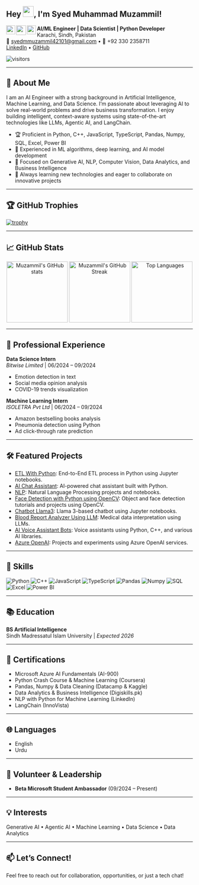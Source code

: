 ## Hey <img src="https://github.com/TheDudeThatCode/TheDudeThatCode/blob/master/Assets/Hi.gif" width="29px" height= "29">, I'm **Syed Muhammad Muzammil**!

<a href="https://www.facebook.com/muzammil.mmuzammilshah" target="_blank" rel="noopener noreferrer">
  <img align="left" width="24px" src="https://cdn1.iconfinder.com/data/icons/logotypes/32/square-facebook-256.png"  />
</a>

<a href="mailto:syedmmuzammil42101@gmail.com" target="_blank" rel="noopener noreferrer">
  <img align="left" width="26px" src="https://cdn1.iconfinder.com/data/icons/google-new-logos-1/32/gmail_new_logo-256.png" />
</a>

<a href="https://www.linkedin.com/in/syedmuhammadmuzammil077" target="_blank" rel="noopener noreferrer">
  <img align="left" width="24px" src="https://cdn2.iconfinder.com/data/icons/social-media-2285/512/1_Linkedin_unofficial_colored_svg-256.png"  />
</a> 



**AI/ML Engineer | Data Scientist | Python Developer**  
Karachi, Sindh, Pakistan  
📧 syedmmuzammil42101@gmail.com • 📱 +92 330 2358711  
[LinkedIn](https://linkedin.com/in/Muzammil) • [GitHub](https://github.com/Muhammad-Muzammil-Shah)

![visitors](https://komarev.com/ghpvc/?username=Muhammad-Muzammil-Shah&label=Profile%20views&color=0e75b6&style=flat)

---

## 🚀 About Me

I am an AI Engineer with a strong background in Artificial Intelligence, Machine Learning, and Data Science. I’m passionate about leveraging AI to solve real-world problems and drive business transformation. I enjoy building intelligent, context-aware systems using state-of-the-art technologies like LLMs, Agentic AI, and LangChain.

- 🏆 Proficient in Python, C++, JavaScript, TypeScript, Pandas, Numpy, SQL, Excel, Power BI  
- 🤖 Experienced in ML algorithms, deep learning, and AI model development  
- 🎯 Focused on Generative AI, NLP, Computer Vision, Data Analytics, and Business Intelligence  
- 🌱 Always learning new technologies and eager to collaborate on innovative projects

---

## 🏆 GitHub Trophies

[![trophy](https://github-profile-trophy.vercel.app/?username=Muhammad-Muzammil-Shah&theme=algolia)](https://github.com/ryo-ma/github-profile-trophy)

---

## 📈 GitHub Stats

<p align="center">
  <img src="https://github-readme-stats.vercel.app/api?username=Muhammad-Muzammil-Shah&show_icons=true&theme=algolia" alt="Muzammil's GitHub stats" height="165"/>
  <img src="https://github-readme-streak-stats.herokuapp.com/?user=Muhammad-Muzammil-Shah&theme=algolia" alt="Muzammil's GitHub Streak" height="165"/>
  <img src="https://github-readme-stats.vercel.app/api/top-langs/?username=Muhammad-Muzammil-Shah&layout=compact&langs_count=8&theme=algolia" alt="Top Languages" height="165"/>
</p>

---

## 💼 Professional Experience

**Data Science Intern**  
*Bitwise Limited* | 06/2024 – 09/2024  
- Emotion detection in text  
- Social media opinion analysis  
- COVID-19 trends visualization

**Machine Learning Intern**  
*ISOLETRA Pvt Ltd* | 06/2024 – 09/2024  
- Amazon bestselling books analysis  
- Pneumonia detection using Python  
- Ad click-through rate prediction

---

## 🛠️ Featured Projects

- [ETL With Python](https://github.com/Muhammad-Muzammil-Shah/Etl_With-Python): End-to-End ETL process in Python using Jupyter notebooks.
- [AI Chat Assistant](https://github.com/Muhammad-Muzammil-Shah/AI-Chat-Assistant): AI-powered chat assistant built with Python.
- [NLP](https://github.com/Muhammad-Muzammil-Shah/NLP): Natural Language Processing projects and notebooks.
- [Face Detection with Python using OpenCV](https://github.com/Muhammad-Muzammil-Shah/Face-Detection-with-Python-using-OpenCV): Object and face detection tutorials and projects using OpenCV.
- [Chatbot Llama3](https://github.com/Muhammad-Muzammil-Shah/Chatbot_llama3): Llama 3-based chatbot using Jupyter notebooks.
- [Blood Report Analyzer Using LLM](https://github.com/Muhammad-Muzammil-Shah/Blood-Report-Analyzer-Using-Llm): Medical data interpretation using LLMs.
- [AI Voice Assistant Bots](https://github.com/Muhammad-Muzammil-Shah/AI_Voice_Assistant_Bots): Voice assistants using Python, C++, and various AI libraries.
- [Azure OpenAI](https://github.com/Muhammad-Muzammil-Shah/AzureOpenAI): Projects and experiments using Azure OpenAI services.

---

## 🏅 Skills

![Python](https://img.shields.io/badge/Python-3776AB?style=for-the-badge&logo=python&logoColor=white)
![C++](https://img.shields.io/badge/C++-00599C?style=for-the-badge&logo=c%2b%2b&logoColor=white)
![JavaScript](https://img.shields.io/badge/Javascript-F7DF1E?style=for-the-badge&logo=javascript&logoColor=black)
![TypeScript](https://img.shields.io/badge/Typescript-3178C6?style=for-the-badge&logo=typescript&logoColor=white)
![Pandas](https://img.shields.io/badge/Pandas-150458?style=for-the-badge&logo=pandas&logoColor=white)
![Numpy](https://img.shields.io/badge/Numpy-013243?style=for-the-badge&logo=numpy&logoColor=white)
![SQL](https://img.shields.io/badge/SQL-4479A1?style=for-the-badge&logo=mysql&logoColor=white)
![Excel](https://img.shields.io/badge/Excel-217346?style=for-the-badge&logo=microsoft-excel&logoColor=white)
![Power BI](https://img.shields.io/badge/PowerBI-F2C811?style=for-the-badge&logo=powerbi&logoColor=black)

---

## 📚 Education

**BS Artificial Intelligence**  
Sindh Madressatul Islam University | *Expected 2026*

---

## 🏅 Certifications

- Microsoft Azure AI Fundamentals (AI-900)
- Python Crash Course & Machine Learning (Coursera)
- Pandas, Numpy & Data Cleaning (Datacamp & Kaggle)
- Data Analytics & Business Intelligence (Digiskills.pk)
- NLP with Python for Machine Learning (LinkedIn)
- LangChain (InnoVista)

---

## 🌐 Languages

- English 
- Urdu 

---

## 🤝 Volunteer & Leadership

- **Beta Microsoft Student Ambassador** (09/2024 – Present)

---

## 💡 Interests

Generative AI • Agentic AI • Machine Learning • Data Science • Data Analytics

---

## 📫 Let’s Connect!

Feel free to reach out for collaboration, opportunities, or just a tech chat!
   

